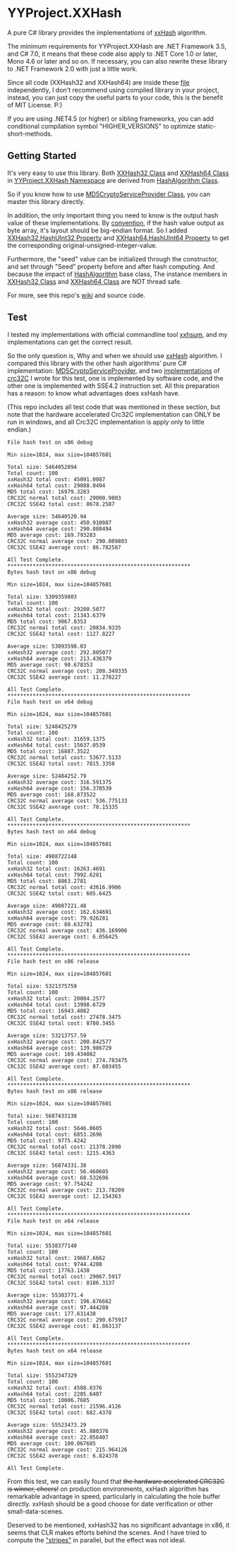 # YYProject.XXHash
A pure C# library provides the implementations of [xxHash](https://cyan4973.github.io/xxHash/) algorithm.

The minimum requirements for YYProject.XXHash are .NET Framework 3.5, and C# 7.0,
it means that these code also apply to .NET Core 1.0 or later, Mono 4.6 or later and so on. If necessary, you can also rewrite these
library to .NET Framework 2.0 with just a little work.

Since all code (XXHash32 and XXHash64) are inside these [file](https://raw.githubusercontent.com/differentrain/YYProject.XXHash/master/XXHash/YYProject.XXHash/XXHash.cs)
independently, I don't recommend using compiled library in your project, instead, 
you can just copy the useful parts to your code, this is the benefit of MIT License. P:)

If you are using .NET4.5 (or higher) or sibling frameworks, you can add conditional compilation
symbol "HIGHER_VERSIONS" to optimize static-short-methods.

## Getting Started

It's very easy to use this library. Both [XXHash32 Class](https://github.com/differentrain/YYProject.XXHash/wiki/cb2be3a3-5621-b343-992c-8a2af7fbe6df)
and [XXHash64 Class](https://github.com/differentrain/YYProject.XXHash/wiki/1f2e7168-1f3f-c493-7e7a-6d566f315fd9)
in [YYProject.XXHash Namespace](https://github.com/differentrain/YYProject.XXHash/wiki/2e5d6292-64c7-8d52-f77f-7d3314e71172) are 
derived from [HashAlgorithm Class](https://docs.microsoft.com/en-us/dotnet/api/system.security.cryptography.hashalgorithm).

So if you know how to use 
[MD5CryptoServiceProvider Class](https://docs.microsoft.com/en-us/dotnet/api/system.security.cryptography.md5cryptoserviceprovider), you
can master this library directly.

In addition, the only important thing you need to know is the output hash value of these implementations. 
By [convention](https://github.com/Cyan4973/xxHash/blob/dev/doc/xxhash_spec.md#step-7-output), if the hash value output as byte array,
it's layout should be big-endian format. So I added [XXHash32.HashUInt32 Property](https://github.com/differentrain/YYProject.XXHash/wiki/41a8b660-545c-4567-75e9-57cc8ed88cbf)
and [XXHash64.HashUInt64 Property](https://github.com/differentrain/YYProject.XXHash/wiki/3d8fa3a8-53ce-8e95-6789-ac0e15244a1b) to get the corresponding original-unsigned-integer-value.

Furthermore, the "seed" value can be initialized through the constructor, and set through "Seed" property before and after hash computing.
And because the impact of [HashAlgorithm](https://docs.microsoft.com/en-us/dotnet/api/system.security.cryptography.hashalgorithm) base class,
The instance members in [XXHash32 Class](https://github.com/differentrain/YYProject.XXHash/wiki/cb2be3a3-5621-b343-992c-8a2af7fbe6df) and
[XXHash64 Class](https://github.com/differentrain/YYProject.XXHash/wiki/1f2e7168-1f3f-c493-7e7a-6d566f315fd9) are NOT thread safe.

For more, see this repo's [wiki](https://github.com/differentrain/YYProject.XXHash/wiki) and source code.

## Test
I tested my implementations with official commandline tool [xxhsum](https://github.com/Cyan4973/xxHash/releases/download/v0.6.2/xxhsum-windows-v0.6.2.zip), and my implementations can get the correct result.

So the only question is, Why and when we should use [xxHash](https://cyan4973.github.io/xxHash/) algorithm. I compared this library with
the other hash algorithms' pure C# implementation: 
[MD5CryptoServiceProvider](https://docs.microsoft.com/en-us/dotnet/api/system.security.cryptography.md5cryptoserviceprovider),
and two [implementations](https://raw.githubusercontent.com/differentrain/YYProject.XXHash/master/XXHash/ConsoleSample/Crc32C.cs)
of [crc32C](https://tools.ietf.org/html/rfc3385) I wrote for this test, one is implemented by software code, and the other one
is implemented with SSE4.2 instruction set. All this preparation has a reason: to know what advantages does xxHash have.

(This repo includes all test code that was mentioned in these section, but note that the hardware accelerated Crc32C implementation can ONLY be run in windows, and all Crc32C implementation is apply only to little endian.)

``` 
File hash test on x86 debug

Min size=1024, max size=104857601

Total size: 5464052094
Total count: 100
xxHash32 total cost: 45091.0087
xxHash64 total cost: 29088.0494
MD5 total cost: 16979.3283
CRC32C normal total cost: 29000.9803
CRC32C SSE42 total cost: 8678.2587

Average size: 54640520.94
xxHash32 average cost: 450.910087
xxHash64 average cost: 290.880494
MD5 average cost: 169.793283
CRC32C normal average cost: 290.009803
CRC32C SSE42 average cost: 86.782587

All Test Complete.
**********************************************************
Bytes hash test on x86 debug

Min size=1024, max size=104857601

Total size: 5309359803
Total count: 100
xxHash32 total cost: 29280.5077
xxHash64 total cost: 21343.6379
MD5 total cost: 9067.8353
CRC32C normal total cost: 20834.9335
CRC32C SSE42 total cost: 1127.8227

Average size: 53093598.03
xxHash32 average cost: 292.805077
xxHash64 average cost: 213.436379
MD5 average cost: 90.678353
CRC32C normal average cost: 208.349335
CRC32C SSE42 average cost: 11.278227

All Test Complete.
**********************************************************
File hash test on x64 debug

Min size=1024, max size=104857601

Total size: 5248425279
Total count: 100
xxHash32 total cost: 31659.1375
xxHash64 total cost: 15637.0539
MD5 total cost: 16887.3522
CRC32C normal total cost: 53677.5133
CRC32C SSE42 total cost: 7815.3350

Average size: 52484252.79
xxHash32 average cost: 316.591375
xxHash64 average cost: 156.370539
MD5 average cost: 168.873522
CRC32C normal average cost: 536.775133
CRC32C SSE42 average cost: 78.15335

All Test Complete.
**********************************************************
Bytes hash test on x64 debug

Min size=1024, max size=104857601

Total size: 4908722148
Total count: 100
xxHash32 total cost: 16263.4691
xxHash64 total cost: 7992.6281
MD5 total cost: 8863.2781
CRC32C normal total cost: 43616.9906
CRC32C SSE42 total cost: 605.6425

Average size: 49087221.48
xxHash32 average cost: 162.634691
xxHash64 average cost: 79.926281
MD5 average cost: 88.632781
CRC32C normal average cost: 436.169906
CRC32C SSE42 average cost: 6.056425

All Test Complete.
**********************************************************
File hash test on x86 release

Min size=1024, max size=104857601

Total size: 5321375759
Total count: 100
xxHash32 total cost: 20084.2577
xxHash64 total cost: 13998.6729
MD5 total cost: 16943.4082
CRC32C normal total cost: 27478.3475
CRC32C SSE42 total cost: 8780.3455

Average size: 53213757.59
xxHash32 average cost: 200.842577
xxHash64 average cost: 139.986729
MD5 average cost: 169.434082
CRC32C normal average cost: 274.783475
CRC32C SSE42 average cost: 87.803455

All Test Complete.
**********************************************************
Bytes hash test on x86 release

Min size=1024, max size=104857601

Total size: 5687433138
Total count: 100
xxHash32 total cost: 5646.0605
xxHash64 total cost: 6853.2696
MD5 total cost: 9775.4242
CRC32C normal total cost: 21378.2090
CRC32C SSE42 total cost: 1215.4363

Average size: 56874331.38
xxHash32 average cost: 56.460605
xxHash64 average cost: 68.532696
MD5 average cost: 97.754242
CRC32C normal average cost: 213.78209
CRC32C SSE42 average cost: 12.154363

All Test Complete.
**********************************************************
File hash test on x64 release

Min size=1024, max size=104857601

Total size: 5538377140
Total count: 100
xxHash32 total cost: 19667.6662
xxHash64 total cost: 9744.4208
MD5 total cost: 17763.1438
CRC32C normal total cost: 29067.5917
CRC32C SSE42 total cost: 8186.3137

Average size: 55383771.4
xxHash32 average cost: 196.676662
xxHash64 average cost: 97.444208
MD5 average cost: 177.631438
CRC32C normal average cost: 290.675917
CRC32C SSE42 average cost: 81.863137

All Test Complete.
**********************************************************
Bytes hash test on x64 release

Min size=1024, max size=104857601

Total size: 5552347329
Total count: 100
xxHash32 total cost: 4588.0376
xxHash64 total cost: 2205.6407
MD5 total cost: 10006.7685
CRC32C normal total cost: 21596.4126
CRC32C SSE42 total cost: 682.4378

Average size: 55523473.29
xxHash32 average cost: 45.880376
xxHash64 average cost: 22.056407
MD5 average cost: 100.067685
CRC32C normal average cost: 215.964126
CRC32C SSE42 average cost: 6.824378

All Test Complete.
```
From this test, we can easily found that ~~the hardware accelerated CRC32C is winner, cheers!~~ on production environments, 
xxHash algorithm has remarkable advantage in speed, particularly in calculating the hole buffer directly. xxHash should be a good choose
for date verification or other small-data-scenes.

Deserved to be mentioned, xxHash32 has no significant advantage in x86, it seems that CLR makes efforts behind the scenes. And I have
tried to compute the ["stripes"](https://github.com/Cyan4973/xxHash/blob/dev/doc/xxhash_spec.md) in parallel, but the effect was not ideal.
